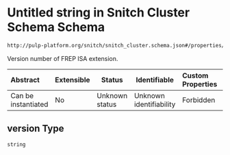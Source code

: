 # Untitled string in Snitch Cluster Schema Schema

```txt
http://pulp-platform.org/snitch/snitch_cluster.schema.json#/properties/cores/items/properties/xfrep/properties/version
```

Version number of FREP ISA extension.


| Abstract            | Extensible | Status         | Identifiable            | Custom Properties | Additional Properties | Access Restrictions | Defined In                                                                        |
| :------------------ | ---------- | -------------- | ----------------------- | :---------------- | --------------------- | ------------------- | --------------------------------------------------------------------------------- |
| Can be instantiated | No         | Unknown status | Unknown identifiability | Forbidden         | Allowed               | none                | [snitch_cluster.schema.json\*](snitch_cluster.schema.json "open original schema") |

## version Type

`string`
